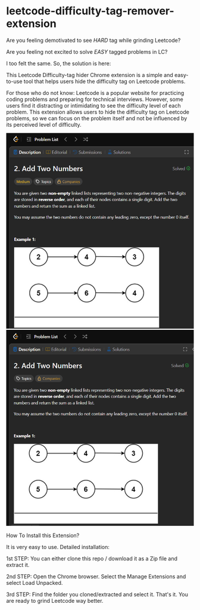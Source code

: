 # leetcode-difficulty-tag-remover-extension

Are you feeling demotivated to see *HARD* tag while grinding Leetcode?

Are you feeling not excited to solve *EASY* tagged problems in LC?

I too felt the same. So, the solution is here:

This Leetcode Difficulty-tag hider Chrome extension is a simple and easy-to-use tool that helps users hide the difficulty tag on Leetcode problems. 

For those who do not know: Leetcode is a popular website for practicing coding problems and preparing for technical interviews. However, some users find it distracting or intimidating to see the difficulty level of each problem. This extension allows users to hide the difficulty tag on Leetcode problems, so we can focus on the problem itself and not be influenced by its perceived level of difficulty.

<img width="596" alt="image" src="/Images/Before.png">
<img width="627" alt="image" src="/Images/After.png">


How To Install this Extension?

It is very easy to use. Detailed installation:


1st STEP: You can either clone this repo / download it as a Zip file and extract it.


2nd STEP: Open the Chrome browser. Select the Manage Extensions and select Load Unpacked.


3rd STEP: Find the folder you cloned/extracted and select it. That's it. You are ready to grind Leetcode way better.
